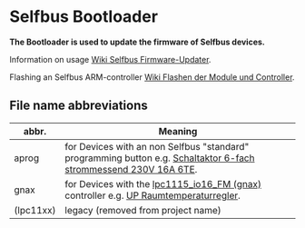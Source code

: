# Selfbus Bootloader

**The Bootloader is used to update the firmware of Selfbus devices.**

Information on usage [Wiki Selfbus Firmware-Updater](https://selfbus.org/wiki/software/tools/7-selfbus-bus-updater-tool).

Flashing an Selfbus ARM-controller [Wiki Flashen der Module und Controller](https://selfbus.org/wiki/software/tools/8-how-to-flash-modules-and-controllers).

## File name abbreviations

| abbr.       | Meaning                                                                                                                                                                                                                                                        |
|-------------|----------------------------------------------------------------------------------------------------------------------------------------------------------------------------------------------------------------------------------------------------------------|
| aprog       | for Devices with an non Selfbus "standard" programming button e.g. [Schaltaktor 6-fach strommessend 230V 16A 6TE](https://selfbus.org/wiki/devices/outputs/22-switching-actuator-6x-current-sensing-230v-16a-6mount-units).                                    |
| gnax        | for Devices with the [lpc1115_io16_FM (gnax)](https://github.com/selfbus/hardware-merged/tree/main/controller_lpc1115/lpc1115_io16_FM) controller e.g. [UP Raumtemperaturregler](https://selfbus.org/wiki/devices/sensors/64-in-wall-ambient-temp-controller). |
| (lpc11xx)   | legacy (removed from project name)                                                                                                                                                                                                                                                         |
